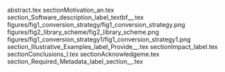 abstract.tex
sectionMotivation_an.tex
section_Software_description_label_textbf__.tex
figures/fig1_conversion_strategy/fig1_conversion_strategy.png
figures/fig2_library_scheme/fig2_library_scheme.png
figures/fig1_conversion_strategy1/fig1_conversion_strategy1.png
section_Illustrative_Examples_label_Provide__.tex
sectionImpact_label.tex
sectionConclusions_l.tex
sectionAcknowledgeme.tex
section_Required_Metadata_label_section__.tex